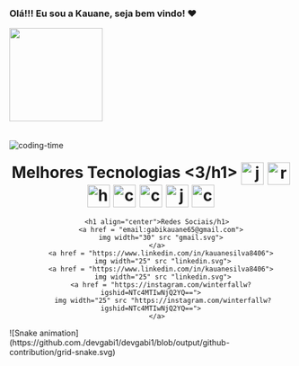 ### Olá!!! Eu sou a Kauane, seja bem vindo! ❤️

<div>
  <img height="166em" src="<img height="166em" src="https://github-readme-stats.vercel.app/api?username=devgabi1&show_icons=true&theme=great-
  <img height="166em" src="https://github-readme-stats.vercel.app/api/top-langs/?username=devgabi1&layout=compact&langs_count=16&theme=great-gatsby"/>
  </div>
  <br>
  
 <div align= "center">
   <div style="display: inline_block"><br>
     <img align="left" heigh="250" alt= "coding-time" src= "code.gif">
     <h1 align="center">Melhores Tecnologias <3/h1>
     <img align="center" heigh="30" width="40" alt="js-icon" src "https://raw.githubusercontent.com/devicons/devicon/master/icon/javascript/javascript-plain.svg">
     <img align="center" heigh="30" width="40" alt="react-icon" src "https://raw.githubusercontent.com/devicons/devicon/master/icon/react/react-original.svg">
     <img align="center" heigh="30" width="40" alt="html-icon" src "https://raw.githubusercontent.com/devicons/devicon/master/icon/html5/html5.original.svg">
     <img align="center" heigh="30" width="40" alt="css-icon" src "https://raw.githubusercontent.com/devicons/devicon/master/icon/css3/css3-original.svg">
     <img align="center" heigh="30" width="40" alt="c-icon" src "https://raw.githubusercontent.com/devicons/devicon/master/icon/c/c-original.svg">
     <img align="center" heigh="30" width="40" alt="java-icon" src "https://raw.githubusercontent.com/devicons/devicon/master/icon/javas/java-plain.svg">
     <img align="center" heigh="30" width="40" alt="c++-icon" src "https://raw.githubusercontent.com/devicons/devicon/master/icon/c++/C++-original.svg">
   </div>
       
       <h1 align="center">Redes Sociais/h1>
         <a href = "email:gabikauane65@gmail.com">
         img width="30" src "gmail.svg">
       </a>
         <a href = "https://www.linkedin.com/in/kauanesilva8406">
          img width="25" src "linkedin.svg">
         <a href = "https://www.linkedin.com/in/kauanesilva8406">
          img width="25" src "linkedin.svg">
         <a href = "https://instagram.com/winterfallw?igshid=NTc4MTIwNjQ2YQ==">
          img width="25" src "https://instagram.com/winterfallw?igshid=NTc4MTIwNjQ2YQ==">
       </a>
   </div>
          ![Snake animation](https://github.com./devgabi1/devgabi1/blob/output/github-contribution/grid-snake.svg)
           
